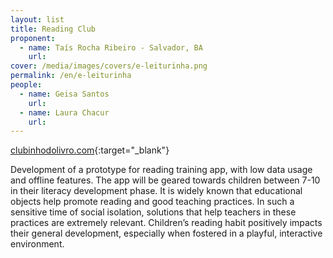 ```yaml
---
layout: list
title: Reading Club
proponent:
  - name: Taís Rocha Ribeiro - Salvador, BA
    url: 
cover: /media/images/covers/e-leiturinha.png
permalink: /en/e-leiturinha
people:
  - name: Geisa Santos
    url: 
  - name: Laura Chacur
    url: 
---
```


[clubinhodolivro.com](https://clubinhodolivro.com/){:target="_blank"}
  
Development of a prototype for reading training app, with low data usage and offline features. The app will be geared towards children between 7-10 in their literacy development phase. 
It is widely known that educational objects help promote reading and good teaching practices. In such a sensitive time of social isolation, solutions that help teachers in these practices are extremely relevant. Children’s reading habit positively impacts their general development, especially when fostered in a playful, interactive environment.
